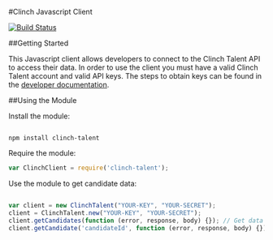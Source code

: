 #Clinch Javascript Client

[![Build Status](https://travis-ci.org/ClinchIO/clinch-talent-js.svg?branch=master)](https://travis-ci.org/ClinchIO/clinch-talent-js)

##Getting Started

This Javascript client allows developers to connect to the Clinch Talent API to access their data. In order to use the client you must have a valid Clinch Talent account and valid API keys. The steps to obtain keys can be found in the [developer documentation](http://support.clinch.io/article/77-getting-started).
 
##Using the Module

Install the module:

```

npm install clinch-talent

```

Require the module:

```javascript
var ClinchClient = require('clinch-talent');

```

Use the module to get candidate data:

```javascript

var client = new ClinchTalent("YOUR-KEY", "YOUR-SECRET");
client = ClinchTalent.new("YOUR-KEY", "YOUR-SECRET");
client.getCandidates(function (error, response, body) {}); // Get data for the collection of candidates
client.getCandidate('candidateId', function (error, response, body) {}) // Get data for an individual candidate using the candidate's ID

```